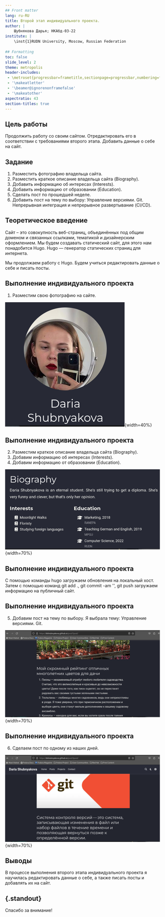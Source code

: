 ```yaml
---
## Front matter
lang: ru-RU
title: Второй этап индивидуального проекта.
author: |
	Шубнякова Дарья; НКАбд-03-22
institute: |
	\inst{1}RUDN University, Moscow, Russian Federation

## Formatting
toc: false
slide_level: 2
theme: metropolis
header-includes: 
 - \metroset{progressbar=frametitle,sectionpage=progressbar,numbering=fraction}
 - '\makeatletter'
 - '\beamer@ignorenonframefalse'
 - '\makeatother'
aspectratio: 43
section-titles: true
---
```


## Цель работы

Продолжить работу со своим сайтом. Отредактировать его в соответствии с требованиями второго этапа. Добавить данные о себе на сайт.

## Задание

1. Разместить фотографию владельца сайта.
2. Разместить краткое описание владельца сайта (Biography).
3. Добавить информацию об интересах (Interests).
4. Добавить информацию от образовании (Education).
5. Сделать пост по прошедшей неделе.
6. Добавить пост на тему по выбору:
Управление версиями. Git.
Непрерывная интеграция и непрерывное развертывание (CI/CD).


## Теоретическое введение

Сайт – это совокупность веб-страниц, объединённых под общим доменом и связанных ссылками, тематикой и дизайнерским оформлением. Мы будем создавать статический сайт, для этого нам понадобится Hugo.
Hugo — генератор статических страниц для интернета.

Мы продолжаем работу с Hugo. Будем учиться редактировать данные о себе и писать посты. 

## Выполнение индивидуального проекта

1. Разместим свою фотографию на сайте.

![Добавление фотографии на сайт](image/1.png){width=40%}

## Выполнение индивидуального проекта

2. Разместим краткое описание владельца сайта (Biography).
3. Добавим информацию об интересах (Interests).
4. Добавим информацию от образовании (Education).

![Изменение данных о себе](image/2.png){width=70%}

## Выполнение индивидуального проекта

С помощью команды hugo загружаем обновления на локальный хост. Затем с помощью команд git add ., git commit -am '', git push загружаем информацию на публичный сайт.

## Выполнение индивидуального проекта

5. Добавим пост на тему по выбору. Я выбрала тему: Управление версиями. Git. 

![Написали информацию о Git](image/3.png){width=70%}

## Выполнение индивидуального проекта

6. Сделаем пост по одному из наших дней.

![Написали пост](image/4.png){width=70%}

## Выводы

В процессе выполнения второго этапа индивидуального проекта я научилась редактировать данные о себе, а также писать посты и добавлять их на сайт.

## {.standout}

Спасибо за внимание!

